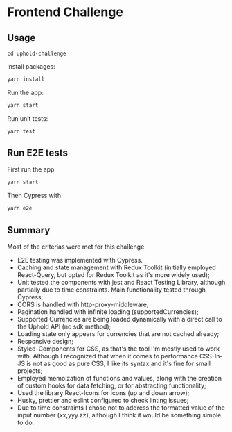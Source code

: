 # Frontend Challenge

## Usage

```
cd uphold-challenge
```

install packages:

```bash
yarn install
```

Run the app:

```bash
yarn start
```

Run unit tests:

```bash
yarn test
```

## Run E2E tests

First run the app

```bash
yarn start
```

Then Cypress with

```bash
yarn e2e
```

## Summary

Most of the criterias were met for this challenge

- E2E testing was implemented with Cypress.
- Caching and state management with Redux Toolkit (initially employed React-Query, but opted for Redux Toolkit as it's more widely used);
- Unit tested the components with jest and React Testing Library, although partially due to time constraints. Main functionality tested through Cypress;
- CORS is handled with http-proxy-middleware;
- Pagination handled with infinite loading (supportedCurrencies);
- Supported Currencies are being loaded dynamically with a direct call to the Uphold API (no sdk method);
- Loading state only appears for currencies that are not cached already;
- Responsive design;
- Styled-Components for CSS, as that's the tool I'm mostly used to work with. Although I recognized that when it comes to performance CSS-In-JS is not as good as pure CSS, I like its syntax and it's fine for small projects;
- Employed memoization of functions and values, along with the creation of custom hooks for data fetching, or for abstracting functionality;
- Used the library React-Icons for icons (up and down arrow);
- Husky, prettier and eslint configured to check linting issues;
- Due to time constraints I chose not to address the formatted value of the input number (xx,yyy.zz), although I think it would be something simple to do.

